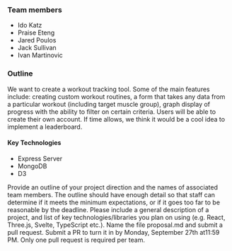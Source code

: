 ### Team members
- Ido Katz
- Praise Eteng
- Jared Poulos
- Jack Sullivan
- Ivan Martinovic

### Outline
We want to create a workout tracking tool. Some of the main features include: creating custom workout routines, a form that takes any data from a particular workout (including target muscle group), graph display of progress with the ability to filter on certain criteria. Users will be able to create their own account. If time allows, we think it would be a cool idea to implement a leaderboard. 


#### Key Technologies
- Express Server
- MongoDB
- D3

Provide an outline of your project direction and the names of associated team members. 
The outline should have enough detail so that staff can determine if it meets the minimum expectations, or if it goes too far to be reasonable by the deadline. 
Please include a general description of a project, 
and list of key technologies/libraries you plan on using (e.g. React, Three.js, Svelte, TypeScript etc.). 
Name the file proposal.md and submit a pull request. 
Submit a PR to turn it in by Monday, September 27th at11:59 PM. Only one pull request is required per team.
